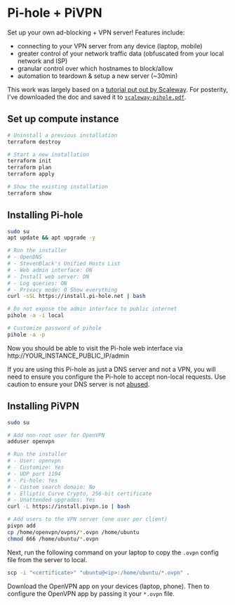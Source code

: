 # Pi-hole + PiVPN

Set up your own ad-blocking + VPN server! Features include:

- connecting to your VPN server from any device (laptop, mobile)
- greater control of your network traffic data (obfuscated from your local
  network and ISP)
- granular control over which hostnames to block/allow
- automation to teardown & setup a new server (~30min)

This work was largely based on a [tutorial put out by
Scaleway](https://www.scaleway.com/en/docs/tutorials/pihole-vpn/). For
posterity, I've downloaded the doc and saved it to
[`scaleway-pihole.pdf`](./scaleway-pihole.pdf).

## Set up compute instance

```bash
# Uninstall a previous installation
terraform destroy

# Start a new installation
terraform init
terraform plan 
terraform apply

# Show the existing installation
terraform show
```

## Installing Pi-hole

```bash
sudo su
apt update && apt upgrade -y

# Run the installer 
# - OpenDNS
# - StevenBlack's Unified Hosts List
# - Web admin interface: ON
# - Install web server: ON
# - Log queries: ON
# - Privacy mode: 0 Show everything
curl -sSL https://install.pi-hole.net | bash

# Do not expose the admin interface to public internet
pihole -a -i local

# Customize password of pihole
pihole -a -p
```

Now you should be able to visit the Pi-hole web interface via
http://YOUR_INSTANCE_PUBLIC_IP/admin

If you are using this Pi-hole as just a DNS server and not a VPN, you will need
to ensure you configure the Pi-hole to accept non-local requests. Use caution to
ensure your DNS server is not
[abused](https://www.cloudflare.com/learning/ddos/dns-amplification-ddos-attack/).

## Installing PiVPN

```bash
sudo su

# Add non-root user for OpenVPN
adduser openvpn

# Run the installer
# - User: openvpn
# - Customize: Yes
# - UDP port 1194
# - Pi-hole: Yes
# - Custom search domain: No
# - Elliptic Curve Crypto, 256-bit certificate
# - Unattended upgrades: Yes
curl -L https://install.pivpn.io | bash

# Add users to the VPN server (one user per client)
pivpn add
cp /home/openvpn/ovpns/*.ovpn /home/ubuntu
chmod 666 /home/ubuntu/*.ovpn
```

Next, run the following command on your laptop to copy the `.ovpn` config file
from the server to local.

```bash
scp -i "<certificate>" "ubuntu@<ip>:/home/ubuntu/*.ovpn" .
```

Download the OpenVPN app on your devices (laptop, phone). Then to configure the
OpenVPN app by passing it your `*.ovpn` file.

<!--
TODO:
- Gifs for logging onto the OpenVPN server. And for visiting the Pi-hole admin page
-->
